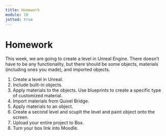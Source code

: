 ```yaml
---
title: Homework
module: 10
jotted: true
---
```


# Homework

This week, we are going to create a level in Unreal Engine.  There doesn't have to be any functionality, but there should be some objects, materials (including ones you made), and imported objects.

1. Create a level in Unreal.
2. Include built-in objects.
3. Apply materials to the objects. Use blueprints to create a specific type of customized material.
4. Import materials from Quixel Bridge.
5. Apply materials to an object.
6. Create a second level and scuplt the level and paint object onto the screen.
7. Upload your entire project to Box.
8. Turn your box link into Moodle. 


